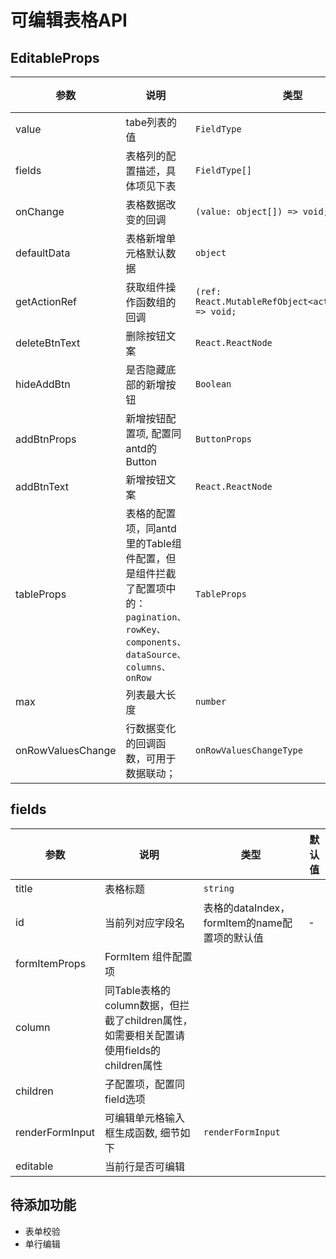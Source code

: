 # 可编辑表格API

## EditableProps

| 参数 | 说明 | 类型 | 默认值 |
| --- | --- | --- | --- |
|value | tabe列表的值 | `FieldType` | - |
| fields | 表格列的配置描述，具体项见下表 | `FieldType[]` | - |
| onChange | 表格数据改变的回调 | `(value: object[]) => void;` | - |
| defaultData | 表格新增单元格默认数据 | `object` | - |
| getActionRef | 获取组件操作函数组的回调 | `(ref: React.MutableRefObject<actionRefType>) => void;` | - |
| deleteBtnText | 删除按钮文案 | `React.ReactNode` | 删除 |
| hideAddBtn | 是否隐藏底部的新增按钮 | `Boolean` | `false` |
| addBtnProps | 新增按钮配置项, 配置同antd的Button | `ButtonProps` | - |
| addBtnText | 新增按钮文案 | `React.ReactNode` | 添加一行 |
| tableProps | 表格的配置项，同antd里的Table组件配置，但是组件拦截了配置项中的：`pagination、rowKey、components、dataSource、columns、onRow` | `TableProps` | - |
| max | 列表最大长度 | `number` | - |
| onRowValuesChange | 行数据变化的回调函数，可用于数据联动； | `onRowValuesChangeType` | - |


## fields

| 参数 | 说明 | 类型 | 默认值 |
| --- | --- | --- | --- |
| title | 表格标题 | `string` | |
| id | 当前列对应字段名 | 表格的dataIndex，formItem的name配置项的默认值 | - |
| formItemProps | FormItem 组件配置项 |  |
| column | 同Table表格的column数据，但拦截了children属性，如需要相关配置请使用fields的children属性 |  |
| children | 子配置项，配置同field选项 |  |
| renderFormInput | 可编辑单元格输入框生成函数, 细节如下 | `renderFormInput` |
| editable | 当前行是否可编辑 |  |


## 待添加功能

* 表单校验
* 单行编辑
